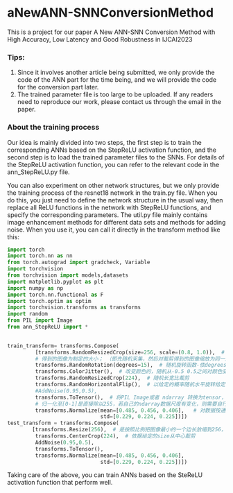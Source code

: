 # aNewANN-SNNConversionMethod
This is a project for our paper A New ANN-SNN Conversion Method with High Accuracy, Low Latency and Good Robustness in IJCAI2023

### Tips:
1. Since it involves another article being submitted, we only provide the code of the ANN part for the time being, and we will provide the code for the conversion part later.
2. The trained parameter file is too large to be uploaded. If any readers need to reproduce our work, please contact us through the email in the paper.

### About the training process
Our idea is mainly divided into two steps, the first step is to train the corresponding ANNs based on the StepReLU activation function, and the second step is to load the trained parameter files to the SNNs. For details of the StepReLU activation function, you can refer to the relevant code in the ann_StepReLU.py file.

You can also experiment on other network structures, but we only provide the training process of the resnet18 network in the train.py file. When you do this, you just need to define the network structure in the usual way, then replace all ReLU functions in the network with StepReLU functions, and specify the corresponding parameters. The util.py file mainly contains image enhancement methods for different data sets and methods for adding noise. When you use it, you can call it directly in the transform method like this:

~~~python
import torch
import torch.nn as nn
from torch.autograd import gradcheck, Variable
import torchvision
from torchvision import models,datasets
import matplotlib.pyplot as plt
import numpy as np
import torch.nn.functional as F
import torch.optim as optim
import torchvision.transforms as transforms
import random
from PIL import Image
from ann_StepReLU import *

        
train_transform= transforms.Compose(
         [transforms.RandomResizedCrop(size=256, scale=(0.8, 1.0)),  # 将给定图像随机裁剪为不同的大小和宽高比，然后缩放所裁剪
         # 得到的图像为制定的大小； （即先随机采集，然后对裁剪得到的图像缩放为同一大小） 默认scale=(0.8, 1.0)
         transforms.RandomRotation(degrees=15),  # 随机旋转函数-依degrees随机旋转一定角度
         transforms.ColorJitter(),  # 改变颜色的，随机从-0.5 0.5之间对颜色变化
         transforms.RandomResizedCrop(224),  # 随机长宽比裁剪
         transforms.RandomHorizontalFlip(),  # 以给定的概率随机水平旋转给定的PIL的图像，默认为0.5；
         #AddNoise(0.95,0.5),
         transforms.ToTensor(),  # 将PIL Image或者 ndarray 转换为tensor，并且归一化至[0-1]
         # 归一化至[0-1]是直接除以255，若自己的ndarray数据尺度有变化，则需要自行修改。
         transforms.Normalize(mean=[0.485, 0.456, 0.406],   # 对数据按通道进行标准化，即先减均值，再除以标准差，注意是 hwc
                              std=[0.229, 0.224, 0.225])])
test_transform = transforms.Compose(
        [transforms.Resize(256),  # 是按照比例把图像最小的一个边长放缩到256，另一边按照相同比例放缩。
         transforms.CenterCrop(224),  # 依据给定的size从中心裁剪
         AddNoise(0.95,0.5),
         transforms.ToTensor(),
         transforms.Normalize(mean=[0.485, 0.456, 0.406],
                              std=[0.229, 0.224, 0.225])])  
~~~                              
 
 
 Taking care of the above, you can train ANNs based on the SteReLU activation function that perform well.
